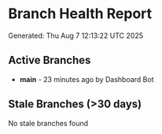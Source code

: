 # Branch Health Report
Generated: Thu Aug  7 12:13:22 UTC 2025

## Active Branches
- **main** - 23 minutes ago by Dashboard Bot

## Stale Branches (>30 days)
No stale branches found
